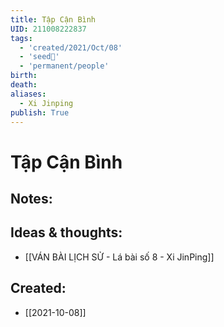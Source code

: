 ```yaml
---
title: Tập Cận Bình
UID: 211008222837
tags:
  - 'created/2021/Oct/08'
  - 'seed🥜'
  - 'permanent/people'
birth: 
death: 
aliases:
  - Xi Jinping
publish: True
---
```

# Tập Cận Bình

## Notes:


## Ideas & thoughts:
- [[VÁN BÀI LỊCH SỬ - Lá bài số 8 - Xi JinPing]]
## Created:
- [[2021-10-08]]
